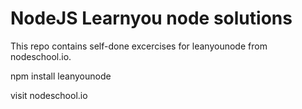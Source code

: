 # NodeJS Learnyou node solutions

This repo contains self-done excercises for leanyounode from nodeschool.io.

npm install leanyounode

visit nodeschool.io